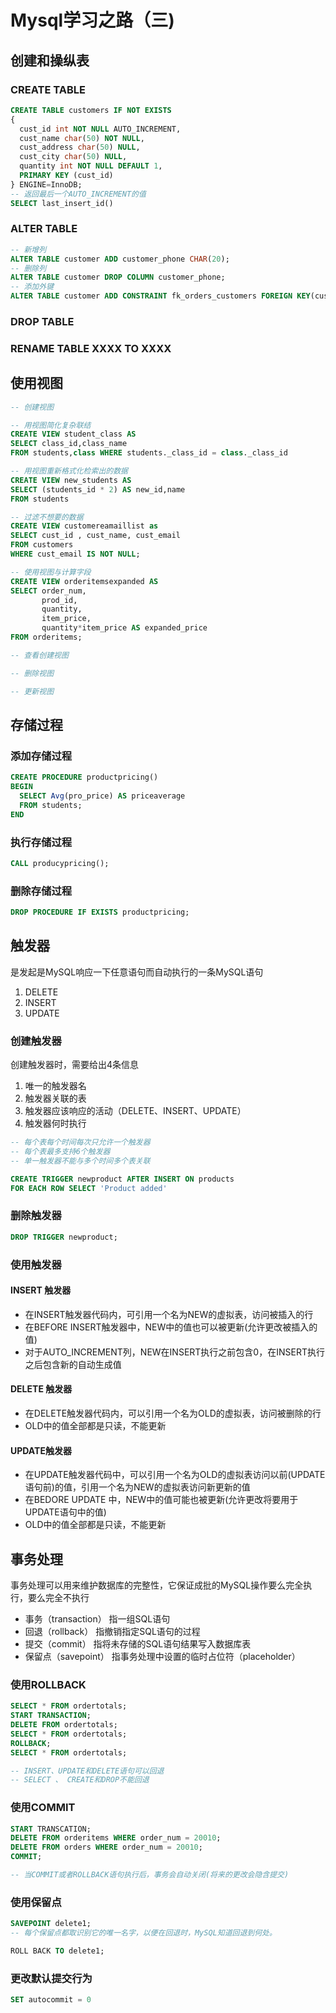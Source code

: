 
# Mysql学习之路（三)

## 创建和操纵表

### CREATE TABLE

````sql
CREATE TABLE customers IF NOT EXISTS
{
  cust_id int NOT NULL AUTO_INCREMENT,
  cust_name char(50) NOT NULL,
  cust_address char(50) NULL,
  cust_city char(50) NULL,
  quantity int NOT NULL DEFAULT 1,
  PRIMARY KEY (cust_id)
} ENGINE=InnoDB;
-- 返回最后一个AUTO_INCREMENT的值
SELECT last_insert_id()
````

### ALTER TABLE

````sql
-- 新增列
ALTER TABLE customer ADD customer_phone CHAR(20);
-- 删除列
ALTER TABLE customer DROP COLUMN customer_phone;
-- 添加外键
ALTER TABLE customer ADD CONSTRAINT fk_orders_customers FOREIGN KEY(cust_id) REFERENCES customers(cust_id);
````

### DROP TABLE

### RENAME TABLE XXXX TO XXXX

## 使用视图

````sql
-- 创建视图

-- 用视图简化复杂联结
CREATE VIEW student_class AS
SELECT class_id,class_name
FROM students,class WHERE students._class_id = class._class_id

-- 用视图重新格式化检索出的数据
CREATE VIEW new_students AS
SELECT (students_id * 2) AS new_id,name
FROM students

-- 过滤不想要的数据
CREATE VIEW customereamaillist as
SELECT cust_id , cust_name, cust_email
FROM customers
WHERE cust_email IS NOT NULL;

-- 使用视图与计算字段
CREATE VIEW orderitemsexpanded AS
SELECT order_num,
       prod_id,
       quantity,
       item_price,
       quantity*item_price AS expanded_price
FROM orderitems;

-- 查看创建视图

-- 删除视图

-- 更新视图

````

## 存储过程

### 添加存储过程

````sql
CREATE PROCEDURE productpricing()
BEGIN
  SELECT Avg(pro_price) AS priceaverage
  FROM students;
END

````

### 执行存储过程

````sql
CALL producypricing();
````

### 删除存储过程

````sql
DROP PROCEDURE IF EXISTS productpricing;
````

## 触发器

是发起是MySQL响应一下任意语句而自动执行的一条MySQL语句

1. DELETE
2. INSERT
3. UPDATE

### 创建触发器

创建触发器时，需要给出4条信息

1. 唯一的触发器名
2. 触发器关联的表
3. 触发器应该响应的活动（DELETE、INSERT、UPDATE）
4. 触发器何时执行

````sql
-- 每个表每个时间每次只允许一个触发器
-- 每个表最多支持6个触发器
-- 单一触发器不能与多个时间多个表关联

CREATE TRIGGER newproduct AFTER INSERT ON products
FOR EACH ROW SELECT 'Product added'

````

### 删除触发器

````sql
DROP TRIGGER newproduct;
````

### 使用触发器

#### INSERT 触发器

- 在INSERT触发器代码内，可引用一个名为NEW的虚拟表，访问被插入的行
- 在BEFORE INSERT触发器中，NEW中的值也可以被更新(允许更改被插入的值)
- 对于AUTO_INCREMENT列，NEW在INSERT执行之前包含0，在INSERT执行之后包含新的自动生成值

#### DELETE 触发器

- 在DELETE触发器代码内，可以引用一个名为OLD的虚拟表，访问被删除的行
- OLD中的值全部都是只读，不能更新

#### UPDATE触发器

- 在UPDATE触发器代码中，可以引用一个名为OLD的虚拟表访问以前(UPDATE语句前)的值，引用一个名为NEW的虚拟表访问新更新的值
- 在BEDORE UPDATE 中，NEW中的值可能也被更新(允许更改将要用于UPDATE语句中的值)
- OLD中的值全部都是只读，不能更新

## 事务处理

事务处理可以用来维护数据库的完整性，它保证成批的MySQL操作要么完全执行，要么完全不执行

- 事务（transaction） 指一组SQL语句
- 回退（rollback） 指撤销指定SQL语句的过程
- 提交（commit） 指将未存储的SQL语句结果写入数据库表
- 保留点（savepoint） 指事务处理中设置的临时占位符（placeholder）

### 使用ROLLBACK

````sql
SELECT * FROM ordertotals;
START TRANSACTION;
DELETE FROM ordertotals;
SELECT * FROM ordertotals;
ROLLBACK;
SELECT * FROM ordertotals;

-- INSERT、UPDATE和DELETE语句可以回退
-- SELECT 、 CREATE和DROP不能回退
`````

### 使用COMMIT

````sql
START TRANSCATION;
DELETE FROM orderitems WHERE order_num = 20010;
DELETE FROM orders WHERE order_num = 20010;
COMMIT;

-- 当COMMIT或者ROLLBACK语句执行后，事务会自动关闭(将来的更改会隐含提交)
````

### 使用保留点

````sql
SAVEPOINT delete1;
-- 每个保留点都取识别它的唯一名字，以便在回退时，MySQL知道回退到何处。

ROLL BACK TO delete1;

````

### 更改默认提交行为

````sql
SET autocommit = 0
````
